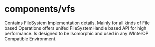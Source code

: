 # components/vfs
Contains FileSystem Implementation details. Mainly for all kinds of File based Operations offers unifed FileSystemHandle
based API for high performance. Is designed to be Isomorphic and used in any WInterOP Compatible Environment.
